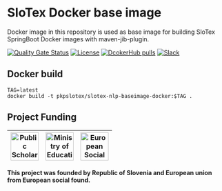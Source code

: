 # SloTex Docker base image

Docker image in this repository is used as base image for building SloTex
SpringBoot Docker images with maven-jib-plugin.

[![Quality Gate Status](https://travis-ci.com/MediusInc/slotex-nlp-baseimage-docker.svg?branch=master)](https://travis-ci.com/github/MediusInc/slotex-nlp-baseimage-docker)
[![License](https://img.shields.io/github/license/MediusINC/slotex-nlp-baseimage-docker)]( https://github.com/MediusInc/slotex-nlp-baseimage-docker/blob/master/LICENSE.md)
[![DcokerHub pulls](https://img.shields.io/docker/pulls/pkpslotex/slotex-nlp-baseimage-docker.svg)](https://hub.docker.com/r/pkpslotex/slotex-nlp-baseimage-docker)
[![Slack](https://img.shields.io/badge/slack-@pkp2019-yellow.svg?logo=slack)](https://join.slack.com/t/pkp2019-slotex/shared_invite/enQtNzkwNTk5MDMyOTc2LTNhOTQ0MTU3ZDMzMDM2NDRhYTRlNWRkOWRmZTk0N2YzNmExNDliYTU1NGI4NWFjNjFhNTFkNTcyNzhlZGIzZmU)


## Docker build

```
TAG=latest
docker build -t pkpslotex/slotex-nlp-baseimage-docker:$TAG .
```

## Project Funding

|  <img alt="Public Scholarship, Development, Disability and Maintenence Fund of the Republic of Slovenia" src="https://slotex.si/images/logo-sklad.svg" height="65" /> |  <img alt="Ministry of Education, Science and Sport" src="https://slotex.si/images/logo-mizs.svg" height="65"/> |  <img alt="European Social Fund" src="https://slotex.si/images/logo-pkp.svg" height="65"/> |
| --- | --- | --- |

**This project was founded by Republic of Slovenia and European union from European social found.**
